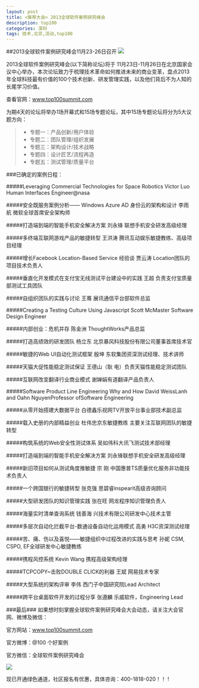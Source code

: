 ```yaml
---                                                                                                                                                            
layout: post
title: <推荐大会> 2013全球软件案例研究峰会
description: top100
categories: 深圳
tags: 技术,北京,活动,top100
---
```


##2013全球软件案例研究峰会11月23-26日召开
![](http://pic.yupoo.com/techparty/DgXkYcLJ/medish.jpg)

2013全球软件案例研究峰会(以下简称论坛)将于 11月23日-11月26日在北京国家会议中心举办，本次论坛致力于梳理技术革命如何推进未来的商业变革，盘点2013年全球科技最有价值的100个技术创新、研发管理实践，以及他们背后不为人知的长尾学习价值。

查看官网：www.top100summit.com

为期4天的论坛将举办1场开幕式和15场专题论坛，其中15场专题论坛将分为5大议题方向：
> - 专题一：产品创新/用户体验
> - 专题二：团队管理/组织发展     
> - 专题三：架构设计/技术战略     
> - 专题四：设计匠艺/流程再造     
> - 专题五：测试管理/质量平台

###已确定的案例日程：

#####Leveraging Commercial Technologies for Space Robotics 
Victor Luo Human Interfaces Engineer@nasa

#####安全既服务案例分析—— Windows Azure AD 身份云的架构和设计
李雨航 微软全球首席安全架构师

#####打造端到端的智能手机安全解决方案
刘永锋 联想手机安全研发高级经理

#####多终端互联网游戏产品的敏捷转型
王洪涛 腾讯互动娱乐敏捷教练、高级项目经理

#####增长Facebook Location-Based Service 经验谈
贾云涛 Location团队的项目技术负责人

#####垂直化开发模式在支付宝无线测试平台建设中的实践
王超 负责支付宝质量部测试工具团队

#####自组织团队的实践与讨论
王骞 展讯通信平台部软件总监

#####Creating a Testing Culture Using Javascript
Scott McMaster Software Design Engineer

#####内部创业：危机并存
陈金洲 ThoughtWorks产品总监

#####打造高绩效的研发团队
杨立东 北京暴风科技股份有限公司董事首席技术官

#####敏捷的Web UI自动化测试框架
殷坤 东软集团资深测试经理、技术讲师

#####天猫大促性能稳定测试保证
王德山（耿 电）负责天猫性能稳定测试团队

#####互联网改变翻译行业商业模式
谢婵娟有道翻译产品负责人

#####Software Product Line Engineering Why and How
David WeissLanh and Oahn NguyenProfessor ofSoftware Engineering

#####从零开始搭建大数据平台
白德鑫乐视网TV开放平台事业部技术副总监

#####载入史册的内部精益创业
杜伟忠京东敏捷教练 主要关注互联网团队的敏捷转型

#####构筑系统的Web安全性测试体系
吴如伟科大讯飞测试技术部经理

#####打造端到端的智能手机安全解决方案
刘永锋联想手机安全研发高级经理

#####新旧项目如何从测试角度推敏捷
宗 刚 中国惠普TS质量优化服务非功能技术负责人

#####一个跨国银行的敏捷转型
张克强 思碧睿inspearit高级咨询顾问

#####大型研发团队的知识管理实践
张在旺 网龙程序知识管理负责人

#####海量实时清单查询系统
钱善海 兴技术有限公司研发中心技术主管

#####多层次自动化拦截平台-数通设备自动化运用模式
高勇 H3C资深测试经理

#####苦、痛、伤以及喜悦——敏捷组织中过程改进的实践与思考
孙妮 CSM, CSPO, EF全球研发中心敏捷教练

#####携程风控系统
Kevin Wang 携程高级架构经理

#####TCPCOPY~击败DOUBLE CLICK的利器
王斌 网易技术专家

#####大型系统的架构评审
李伟 西门子中国研究院Lead Architect

#####跨平台桌面软件开发的过程分享
张遵麟 乐威软件，Engineering Lead


###最后###
如果想时刻掌握全球软件案例研究峰会大会动态，请关注大会官网、微博及微信：

官方网站：www.top100summit.com

官方微博：@100 个好案例

官方微信：全球软件案例研究峰会

![](http://static.oschina.net/uploads/space/2013/1008/131040_MrAh_870898.jpg)

现已开通绿色通道，社区报名有优惠，具体咨询：400-1818-020！！ !

